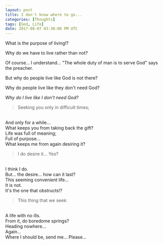 ```yaml
---
layout: post
title: I don't know where to go...
categories: [Thoughts]
tags: [God, Life]
date: 2017-08-07 03:30:00 PM UTC
---
```


<!-- August 07, 2017 11:30:00 PM Philippine Time -->

What is the purpose of living!?

Why do we have to live rather than not?

<!--more-->

Of course... I understand... "The whole duty of man is to serve God" says the preacher.

But why do people live like God is not there?

Why do people live like they don't need God?

_Why do I live like I don't need God?_

> Seeking you only in difficult times;
<br />
And only for a while...
<br />
What keeps you from taking back the gift?
<br />
Life was full of meaning;
<br />
Full of purpose...
<br />
What keeps me from again desiring it?

> I do desire it... Yes?
<br />
I think I do.
<br />
But... the desire... how can it last?
<br />
This seeming convenient life...
<br />
It is not.
<br />
It's the one that obstructs!?

> This thing that we seek:
<br />
A life with no ills.
<br />
From it, do boredome springs?
<br />
Heading nowhere...
<br />
Again...
<br />
Where I should be, send me... Please...

<!--
Do boredome it brings about?

Do boring lives they make?

Where am I supposed to be?

Please send me where I should be.
-->